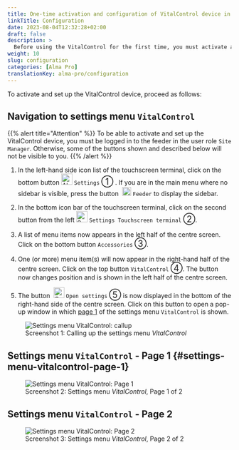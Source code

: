 ```yaml
---
title: One-time activation and configuration of VitalControl device in the settings of the automatic feeder
linkTitle: Configuration
date: 2023-08-04T12:32:28+02:00
draft: false
description: >
  Before using the VitalControl for the first time, you must activate and properly configure it once in the settings of Alma Pro feeder.
weight: 10
slug: configuration
categories: [Alma Pro]
translationKey: alma-pro/configuration
---
```


To activate and set up the VitalControl device, proceed as follows:

## Navigation to settings menu `VitalControl`

{{% alert title="Attention" %}}
To be able to activate and set up the VitalControl device, you must be logged in to the feeder in the user role `Site Manager`. Otherwise, some of the buttons shown and described below will not be visible to you.
{{% /alert %}}

1. In the left-hand side icon list of the touchscreen terminal, click on the bottom button <img src="/icons/gear.svg" width="25" align="bottom" alt="Alma Pro: Settings menu" title="Settings"/> `Settings` <span style="font-size: 140%">➀</span> . If you are in the main menu where no sidebar is visible, press the button &nbsp;<img src="/icons/feeder.svg" width="20" align="bottom" alt="Alma Pro: Feeder menu" title="Feeder menu"/> `Feeder` to display the sidebar.

1. In the bottom icon bar of the touchscreen terminal, click on the second button from the left <img src="/icons/touch-gear.svg" width="25" align="bottom" alt="Settings Touch-Terminal" title="Settings Touchscreen"/> `Settings Touchscreen terminal` <span style="font-size: 140%">➁</span>.

1. A list of menu items now appears in the left half of the centre screen. Click on the bottom button `Accessories` <span style="font-size: 140%">➂</span>.

1. One (or more) menu item(s) will now appear in the right-hand half of the centre screen. Click on the top button `VitalControl` <span style="font-size: 140%">➃</span>. The button now changes position and is shown in the left half of the centre screen.
    
1. The button &nbsp;<img src="/icons/actions/edit.svg" width="24" align="bottom" alt="Open settings" title="Open settings VitalControl" /> `Open settings` <span style="font-size: 140%">➄</span>  is now displayed in the bottom of the right-hand side of the centre screen. Click on this button to open a pop-up window in which [page 1](#settings-menu-vitalcontrol-page-1) of the settings menu `VitalControl` is shown.

<figure class="figure" style="margin-top: 5px;">
    <img src="../images/open-settings-vitalcontrol.png" class="border border-2 figure-img img-fluid rounded p-3" align="bottom" alt="Settings menu VitalControl: callup" title="Call up settings menu VitalControl" />
    <figcaption class="figure-caption fs-6">Screenshot 1: Calling up the settings menu <span style="font-style: italic;">VitalControl</span></figcaption>
</figure>

##  Settings menu `VitalControl` - Page 1 {#settings-menu-vitalcontrol-page-1}

<figure class="figure" style="margin-top: 5px;">
    <img src="../images/settings-vitalcontrol-1.png" class="border border-2 figure-img img-fluid rounded p-3" align="bottom" alt="Settings menu VitalControl: Page 1" title="Settings VitalControl (1)" />
    <figcaption class="figure-caption fs-6">Screenshot 2: Settings menu <span style="font-style: italic;">VitalControl</span>, Page 1 of 2</figcaption>
</figure>

## Settings menu `VitalControl` - Page 2

<figure class="figure" style="margin-top: 5px;">
    <img src="../images/settings-vitalcontrol-1.png" class="border border-2 figure-img img-fluid rounded p-3" align="bottom" alt="Settings menu VitalControl: Page 2" title="Settings VitalControl (2)" />
    <figcaption class="figure-caption fs-6">Screenshot 3: Settings menu <span style="font-style: italic;">VitalControl</span>, Page 2 of 2</figcaption>
</figure>
